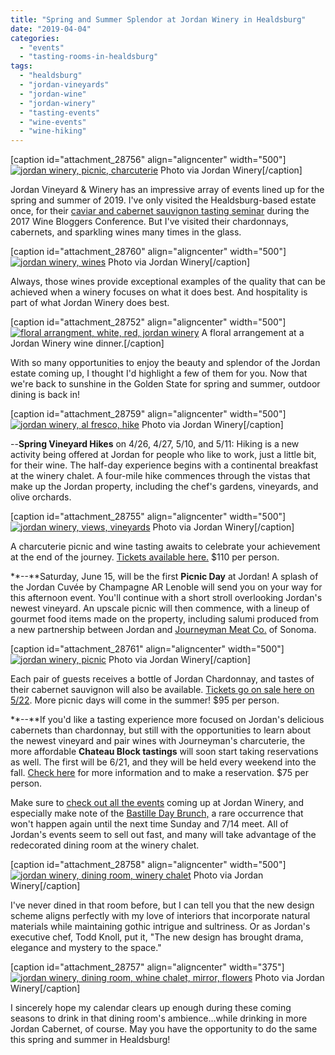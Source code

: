 ```yaml
---
title: "Spring and Summer Splendor at Jordan Winery in Healdsburg"
date: "2019-04-04"
categories:
  - "events"
  - "tasting-rooms-in-healdsburg"
tags:
  - "healdsburg"
  - "jordan-vineyards"
  - "jordan-wine"
  - "jordan-winery"
  - "tasting-events"
  - "wine-events"
  - "wine-hiking"
---
```


\[caption id="attachment\_28756" align="aligncenter" width="500"\][![jordan winery, picnic, charcuterie](https://thegourmez-wpmedia.s3.amazonaws.com/2019/04/2017-6-13-Jordan-Winery-Summer-Picnic-Charcuterie-Chardonnay-FULL-SIZE-0540-500x334.jpg)](https://thegourmez-wpmedia.s3.amazonaws.com/2019/04/2017-6-13-Jordan-Winery-Summer-Picnic-Charcuterie-Chardonnay-FULL-SIZE-0540.jpg) Photo via Jordan Winery\[/caption\]

Jordan Vineyard & Winery has an impressive array of events lined up for the spring and summer of 2019. I've only visited the Healdsburg-based estate once, for their [caviar and cabernet sauvignon tasting seminar](https://thegourmez.com/2018/08/27/caviar-cabernet-sauvignon-jordan-winery-pairing/) during the 2017 Wine Bloggers Conference. But I've visited their chardonnays, cabernets, and sparkling wines many times in the glass.

\[caption id="attachment\_28760" align="aligncenter" width="500"\][![jordan winery, wines](https://thegourmez-wpmedia.s3.amazonaws.com/2019/04/Jordan-Winery-Taste-of-Spring-Dinner-Event-Healdsburg__Z7A31621-500x334.jpg)](https://thegourmez-wpmedia.s3.amazonaws.com/2019/04/Jordan-Winery-Taste-of-Spring-Dinner-Event-Healdsburg__Z7A31621.jpg) Photo via Jordan Winery\[/caption\]

Always, those wines provide exceptional examples of the quality that can be achieved when a winery focuses on what it does best. And hospitality is part of what Jordan Winery does best.

\[caption id="attachment\_28752" align="aligncenter" width="500"\][![floral arrangment, white, red, jordan winery](https://thegourmez-wpmedia.s3.amazonaws.com/2019/04/2017_WBC_261-500x334.jpg)](https://thegourmez-wpmedia.s3.amazonaws.com/2019/04/2017_WBC_261.jpg) A floral arrangement at a Jordan Winery wine dinner.\[/caption\]

With so many opportunities to enjoy the beauty and splendor of the Jordan estate coming up, I thought I'd highlight a few of them for you. Now that we're back to sunshine in the Golden State for spring and summer, outdoor dining is back in!

\[caption id="attachment\_28759" align="aligncenter" width="500"\][![jordan winery, al fresco, hike](https://thegourmez-wpmedia.s3.amazonaws.com/2019/04/Jordan-Winery-Spring-Vineyard-Hike-Healdsburg_Z7A81421-500x297.jpg)](https://thegourmez-wpmedia.s3.amazonaws.com/2019/04/Jordan-Winery-Spring-Vineyard-Hike-Healdsburg_Z7A81421.jpg) Photo via Jordan Winery\[/caption\]

\--**Spring Vineyard Hikes** on 4/26, 4/27, 5/10, and 5/11: Hiking is a new activity being offered at Jordan for people who like to work, just a little bit, for their wine. The half-day experience begins with a continental breakfast at the winery chalet. A four-mile hike commences through the vistas that make up the Jordan property, including the chef's gardens, vineyards, and olive orchards.

\[caption id="attachment\_28755" align="aligncenter" width="500"\][![jordan winery, views, vineyards](https://thegourmez-wpmedia.s3.amazonaws.com/2019/04/jordan-hike-500x297.jpg)](https://thegourmez-wpmedia.s3.amazonaws.com/2019/04/jordan-hike.jpg) Photo via Jordan Winery\[/caption\]

A charcuterie picnic and wine tasting awaits to celebrate your achievement at the end of the journey. [Tickets available here.](https://www.jordanwinery.com/events/spring-vineyard-hike) $110 per person.

**\--**Saturday, June 15, will be the first **Picnic Day** at Jordan! A splash of the Jordan Cuvée by Champagne AR Lenoble will send you on your way for this afternoon event. You'll continue with a short stroll overlooking Jordan's newest vineyard. An upscale picnic will then commence, with a lineup of gourmet food items made on the property, including salumi produced from a new partnership between Jordan and [Journeyman Meat Co.](https://journeymanmeat.com/) of Sonoma.

\[caption id="attachment\_28761" align="aligncenter" width="500"\][![jordan winery, picnic](https://thegourmez-wpmedia.s3.amazonaws.com/2019/04/Jordan-Winery-Ultimate-Picnic-Basket-08_28_18_JORDAN_0299-500x334.jpg)](https://thegourmez-wpmedia.s3.amazonaws.com/2019/04/Jordan-Winery-Ultimate-Picnic-Basket-08_28_18_JORDAN_0299.jpg) Photo via Jordan Winery\[/caption\]

Each pair of guests receives a bottle of Jordan Chardonnay, and tastes of their cabernet sauvignon will also be available. [Tickets go on sale here on 5/22](https://www.jordanwinery.com/events/picnic-lunch-jordan-winery). More picnic days will come in the summer! $95 per person.

**\--**If you'd like a tasting experience more focused on Jordan's delicious cabernets than chardonnay, but still with the opportunities to learn about the newest vineyard and pair wines with Journeyman's charcuterie, the more affordable **Chateau Block tastings** will soon start taking reservations as well. The first will be 6/21, and they will be held every weekend into the fall. [Check here](https://www.jordanwinery.com/visit/tours-and-tastings/chateau-block-outdoor-wine-tasting) for more information and to make a reservation. $75 per person.

Make sure to [check out all the events](https://www.jordanwinery.com/events/calendar) coming up at Jordan Winery, and especially make note of the [Bastille Day Brunch,](https://www.jordanwinery.com/rewards/bastille-day-dinner) a rare occurrence that won't happen again until the next time Sunday and 7/14 meet. All of Jordan's events seem to sell out fast, and many will take advantage of the redecorated dining room at the winery chalet.

\[caption id="attachment\_28758" align="aligncenter" width="500"\][![jordan winery, dining room, winery chalet](https://thegourmez-wpmedia.s3.amazonaws.com/2019/04/Jordan-Winery-Dining-Room-by-KimCarroll.com-3-500x334.jpg)](https://thegourmez-wpmedia.s3.amazonaws.com/2019/04/Jordan-Winery-Dining-Room-by-KimCarroll.com-3.jpg) Photo via Jordan Winery\[/caption\]

I've never dined in that room before, but I can tell you that the new design scheme aligns perfectly with my love of interiors that incorporate natural materials while maintaining gothic intrigue and sultriness. Or as Jordan's executive chef, Todd Knoll, put it, "The new design has brought drama, elegance and mystery to the space."

\[caption id="attachment\_28757" align="aligncenter" width="375"\][![jordan winery, dining room, whine chalet, mirror, flowers](https://thegourmez-wpmedia.s3.amazonaws.com/2019/04/Jordan-Winery-Dining-Room-by-Jose-Manuel-Alorda_8-375x500.jpg)](https://thegourmez-wpmedia.s3.amazonaws.com/2019/04/Jordan-Winery-Dining-Room-by-Jose-Manuel-Alorda_8.jpg) Photo via Jordan Winery\[/caption\]

I sincerely hope my calendar clears up enough during these coming seasons to drink in that dining room's ambience…while drinking in more Jordan Cabernet, of course. May you have the opportunity to do the same this spring and summer in Healdsburg!
